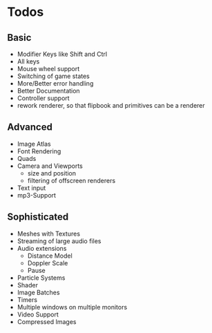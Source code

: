 # Todos

## Basic
- Modifier Keys like Shift and Ctrl
- All keys
- Mouse wheel support
- Switching of game states
- More/Better error handling
- Better Documentation
- Controller support
- rework renderer, so that flipbook and primitives can be a renderer

## Advanced
- Image Atlas
- Font Rendering
- Quads
- Camera and Viewports
  - size and position
  - filtering of offscreen renderers
- Text input
- mp3-Support

## Sophisticated
- Meshes with Textures
- Streaming of large audio files
- Audio extensions
  - Distance Model
  - Doppler Scale
  - Pause
- Particle Systems
- Shader
- Image Batches
- Timers
- Multiple windows on multiple monitors
- Video Support
- Compressed Images
